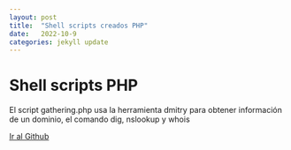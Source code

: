 ```yaml
---
layout: post
title:  "Shell scripts creados PHP"
date:   2022-10-9
categories: jekyll update
---
```



# Shell scripts PHP

El script gathering.php  usa la herramienta dmitry para obtener información de un dominio, el comando dig, nslookup y whois

<a href="https://github.com/TripleYei/shell_scripts_php"> Ir al Github</a>
